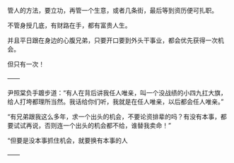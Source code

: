 管人的方法，要立功，再管一个生意，或者几条街，最后等到资历便可扎职。

不管身授几底，有财路在手，都有富贵人生。

并且平日跟在身边的心腹兄弟，只要开口要到外头干事业，都会优先获得一次机会。

但只有一次！

——

尹照棠负手踱步道：“有人在背后讲我任人唯亲，叫一个没战绩的小四九扛大旗，给人打垮都理所当然。我话给你们听，我就是在任人唯亲，以后都会任人唯亲。”

“有兄弟跟我这么多年，求一个出头的机会，不要论资排辈的吗？有没有本事，都要试试再说，否则连一个出头的机会都不给，谁替我卖命！”

“但要是没本事抓住机会，就要换有本事的人

——

